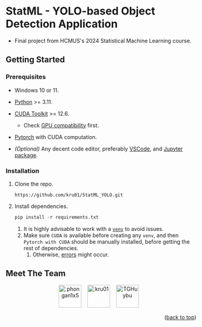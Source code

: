 <a name="readme-top"></a>

# StatML - YOLO-based Object Detection Application

-   Final project from HCMUS's 2024 Statistical Machine Learning course.

## Getting Started

### Prerequisites

-   Windows 10 or 11.
-   [Python](https://www.python.org/downloads/) >= 3.11.
-   [CUDA Toolkit](https://developer.nvidia.com/cuda-downloads) >= 12.6.

    -   Check [GPU compatibility](https://developer.nvidia.com/cuda-gpus) first.

-   [Pytorch](https://pytorch.org/) with CUDA computation.

-   _(Optional)_ Any decent code editor, preferably [VSCode](https://code.visualstudio.com/), and [Jupyter package](https://pypi.org/project/jupyter/).

### Installation

1. Clone the repo.

    ```console
    https://github.com/kru01/StatML_YOLO.git
    ```

1. Install dependencies.

    ```python
    pip install -r requirements.txt
    ```

    1. It is highly advisable to work with a [`venv`](https://docs.python.org/3/library/venv.html) to avoid issues.
    1. Make sure `CUDA` is available before creating any `venv`, and then `Pytorch with CUDA` should be manually installed, before getting the rest of dependencies.
        1. Otherwise, [errors](https://youtu.be/d_jBX7OrptI?si=QhOhBIExe0lmb83i&t=76) might occur.

## Meet The Team

<div align="center">
  <a href="https://github.com/phongan1x5"><img alt="phongan1x5" src="https://github.com/phongan1x5.png" width="60px" height="auto"></a>&nbsp;&nbsp;&nbsp;
  <a href="https://github.com/kru01"><img alt="kru01" src="https://github.com/kru01.png" width="60px" height="auto"></a>&nbsp;&nbsp;&nbsp;
  <a href="https://github.com/TGHuybu"><img alt="TGHuybu" src="https://github.com/TGHuybu.png" width="60px" height="auto"></a>&nbsp;&nbsp;&nbsp;
</div>

<p align="right">(<a href="#readme-top">back to top</a>)</p>
